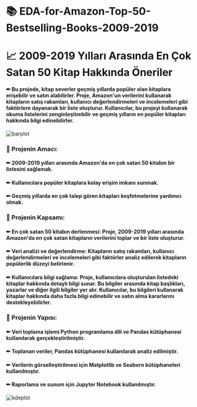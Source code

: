 # 📚 EDA-for-Amazon-Top-50-Bestselling-Books-2009-2019

# 📈 2009-2019 Yılları Arasında En Çok Satan 50 Kitap Hakkında Öneriler

#### ✏ Bu projede, kitap severler geçmiş yıllarda popüler olan kitaplara erişebilir ve satın alabilirler. Proje, Amazon'un verilerini kullanarak kitapların satış rakamları, kullanıcı değerlendirmeleri ve incelemeleri gibi faktörlere dayanarak bir liste oluşturur. Kullanıcılar, bu projeyi kullanarak okuma listelerini zenginleştirebilir ve geçmiş yılların en popüler kitapları hakkında bilgi edinebilirler.

![barplot](https://github.com/selinolgun/EDA-for-Amazon-Top-50-Bestselling-Books-2009-2019/assets/126022358/fd10d563-1cca-4cbc-85af-91015de57661)

### 📌 Projenin Amacı:

#### ✏ 2009-2019 yılları arasında Amazon'da en çok satan 50 kitabın bir listesini sağlamak.
#### ✏ Kullanıcılara popüler kitaplara kolay erişim imkanı sunmak.
#### ✏ Geçmiş yıllarda en çok talep gören kitapları keşfetmelerine yardımcı olmak.

### 📌 Projenin Kapsamı:

#### ✏ En çok satan 50 kitabın derlenmesi: Proje, 2009-2019 yılları arasında Amazon'da en çok satan kitapların verilerini toplar ve bir liste oluşturur.

#### ✏ Veri analizi ve değerlendirme: Kitapların satış rakamları, kullanıcı değerlendirmeleri ve incelemeleri gibi faktörler analiz edilerek kitapların popülerlik düzeyi belirlenir.

#### ✏ Kullanıcılara bilgi sağlama: Proje, kullanıcılara oluşturulan listedeki kitaplar hakkında detaylı bilgi sunar. Bu bilgiler arasında kitap başlıkları, yazarlar ve diğer ilgili bilgiler yer alır. Kullanıcılar, bu bilgileri kullanarak kitaplar hakkında daha fazla bilgi edinebilir ve satın alma kararlarını destekleyebilirler.

### 📌 Projenin Yapısı:

#### ✏ Veri toplama işlemi Python programlama dili ve Pandas kütüphanesi kullanılarak gerçekleştirilmiştir.
#### ✏ Toplanan veriler, Pandas kütüphanesi kullanılarak analiz edilmiştir.
#### ✏ Verilerin görselleştirilmesi için Matplotlib ve Seaborn kütüphaneleri kullanılmıştır.
#### ✏ Raporlama ve sunum için Jupyter Notebook kullanılmıştır.





![kdeplot](https://github.com/selinolgun/EDA-for-Amazon-Top-50-Bestselling-Books-2009-2019/assets/126022358/a8b44b6f-b451-4287-9c3a-bf246d8927f1)
